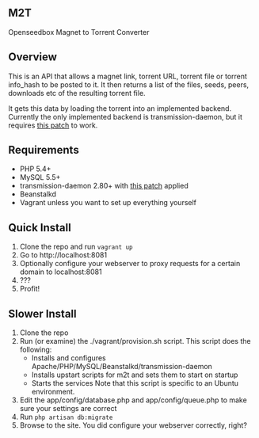 ## M2T

Openseedbox Magnet to Torrent Converter

## Overview

This is an API that allows a magnet link, torrent URL, torrent file or torrent info_hash to be posted to it. It then returns a list of the files, seeds, peers, downloads etc of the resulting torrent file.

It gets this data by loading the torrent into an implemented backend. Currently the only implemented backend is transmission-daemon, but it requires [this patch](https://trac.transmissionbt.com/ticket/5547) to work.

## Requirements
- PHP 5.4+
- MySQL 5.5+
- transmission-daemon 2.80+ with [this patch](https://trac.transmissionbt.com/ticket/5547) applied
- Beanstalkd
- Vagrant unless you want to set up everything yourself

## Quick Install

1. Clone the repo and run `vagrant up`
1. Go to http://localhost:8081
1. Optionally configure your webserver to proxy requests for a certain domain to localhost:8081
1. ???
1. Profit!

## Slower Install
1. Clone the repo
1. Run (or examine) the ./vagrant/provision.sh script. This script does the following:
	- Installs and configures Apache/PHP/MySQL/Beanstalkd/transmission-daemon
	- Installs upstart scripts for m2t and sets them to start on startup
	- Starts the services
   Note that this script is specific to an Ubuntu environment.
1. Edit the app/config/database.php and app/config/queue.php to make sure your settings are correct
1. Run `php artisan db:migrate`
1. Browse to the site. You did configure your webserver correctly, right?



